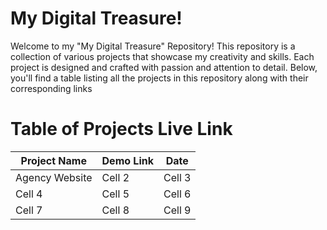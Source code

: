 # My Digital Treasure!
Welcome to my "My Digital Treasure" Repository! This repository is a collection of various projects that showcase my creativity and skills. Each project is designed and crafted with passion and attention to detail. Below, you'll find a table listing all the projects in this repository along with their corresponding links

# Table of Projects Live Link
| Project Name | Demo Link | Date |
| -------- | -------- | -------- |
| Agency Website   | Cell 2   | Cell 3   |
| Cell 4   | Cell 5   | Cell 6   |
| Cell 7   | Cell 8   | Cell 9   |
